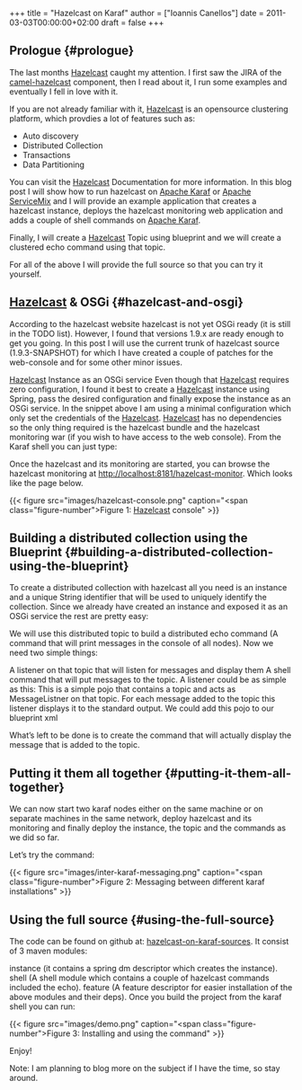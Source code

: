 +++
title = "Hazelcast on Karaf"
author = ["Ioannis Canellos"]
date = 2011-03-03T00:00:00+02:00
draft = false
+++

## Prologue {#prologue}

The last months [Hazelcast](https://hazelcast.com) caught my attention. I first saw the JIRA of the [camel-hazelcast](http://camel.apache.org/hazelcast-component.html) component, then I read about it, I run some examples and eventually I fell in love with it.

If you are not already familiar with it, [Hazelcast](https://hazelcast.com) is an opensource clustering platform, which provdies a lot of features such as:

-   Auto discovery
-   Distributed Collection
-   Transactions
-   Data Partitioning

You can visit the [Hazelcast](https://hazelcast.com) Documentation for more information.
In this blog post I will show how to run hazelcast on [Apache Karaf](http://karaf.apache.org) or [Apache ServiceMix](http://servicemix.apache.org) and I will provide an example application that creates a hazelcast instance, deploys the hazelcast monitoring web application and adds a couple of shell commands on [Apache Karaf](http://karaf.apache.org).

Finally, I will create a [Hazelcast](https://hazelcast.com) Topic using blueprint and we will create a clustered echo command using that topic.

For all of the above I will provide the full source so that you can try it yourself.


## [Hazelcast](https://hazelcast.com) &amp; OSGi {#hazelcast-and-osgi}

According to the hazelcast website hazelcast is not yet OSGi ready (it is still in the TODO list). However, I found that versions 1.9.x are ready enough to get you going. In this post I will use the current trunk of hazelcast source (1.9.3-SNAPSHOT) for which I have created a couple of patches for the web-console and for some other minor issues.

[Hazelcast](https://hazelcast.com) Instance as an OSGi service
Even though that [Hazelcast](https://hazelcast.com) requires zero configuration, I found it best to create a [Hazelcast](https://hazelcast.com) instance using Spring, pass the desired configuration and finally expose the instance as an OSGi service.
In the snippet above I am using a minimal configuration which only set the credentials of the [Hazelcast](https://hazelcast.com). [Hazelcast](https://hazelcast.com) has no dependencies so the only thing required is the hazelcast bundle and the hazelcast monitoring war (if you wish to have access to the web console). From the Karaf shell you can just type:

Once the hazelcast and its monitoring are started, you can browse the hazelcast monitoring at <http://localhost:8181/hazelcast-monitor>. Which looks like the page below.

{{< figure src="images/hazelcast-console.png" caption="<span class=\"figure-number\">Figure 1: </span>[Hazelcast](https://hazelcast.com) console" >}}


## Building a distributed collection using the Blueprint {#building-a-distributed-collection-using-the-blueprint}

To create a distributed collection with hazelcast all you need is an instance and a unique String identifier that will be used to uniquely identify the collection. Since we already have created an instance and exposed it as an OSGi service the rest are pretty easy:

We will use this distributed topic to build a distributed echo command (A command that will print messages in the console of all nodes). Now we need two simple things:

A listener on that topic that will listen for messages and display them
A shell command that will put messages to the topic.
A listener could be as simple as this:
This is a simple pojo that contains a topic and acts as MessageListner on that topic. For each message added to the topic this listener displays it to the standard output. We could add this pojo to our blueprint xml

What’s left to be done is to create the command that will actually display the message that is added to the topic.


## Putting it them all together {#putting-it-them-all-together}

We can now start two karaf nodes either on the same machine or on separate machines in the same network, deploy hazelcast and its monitoring and finally deploy the instance, the topic and the commands as we did so far.

Let’s try the command:

{{< figure src="images/inter-karaf-messaging.png" caption="<span class=\"figure-number\">Figure 2: </span>Messaging between different karaf installations" >}}


## Using the full source {#using-the-full-source}

The code can be found on github at: [hazelcast-on-karaf-sources](https://github.com/iocanel/blog/tree/hazelcast-on-karaf/sources). It consist of 3 maven modules:

instance (it contains a spring dm descriptor which creates the instance).
shell (A shell module which contains a couple of hazelcast commands included the echo).
feature (A feature descriptor for easier installation of the above modules and their deps).
Once you build the project from the karaf shell you can run:

{{< figure src="images/demo.png" caption="<span class=\"figure-number\">Figure 3: </span>Installing and using the command" >}}

Enjoy!

Note: I am planning to blog more on the subject if I have the time, so stay around.
